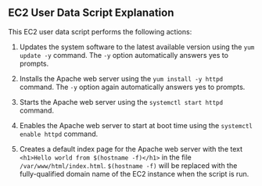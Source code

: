 ## EC2 User Data Script Explanation

This EC2 user data script performs the following actions:

1. Updates the system software to the latest available version using the `yum update -y` command. The `-y` option automatically answers yes to prompts.

2. Installs the Apache web server using the `yum install -y httpd` command. The `-y` option again automatically answers yes to prompts.

3. Starts the Apache web server using the `systemctl start httpd` command.

4. Enables the Apache web server to start at boot time using the `systemctl enable httpd` command.

5. Creates a default index page for the Apache web server with the text `<h1>Hello world from $(hostname -f)</h1>` in the file `/var/www/html/index.html`. `$(hostname -f)` will be replaced with the fully-qualified domain name of the EC2 instance when the script is run.
